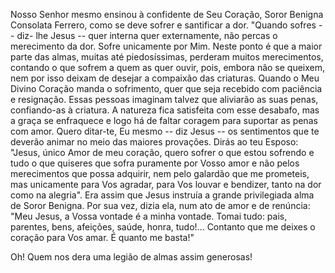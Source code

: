 
Nosso Senhor mesmo ensinou à confidente de Seu Coração, Soror Benigna Consolata Ferrero, como se deve sofrer e santificar a dor. "Quando sofres -- diz- lhe Jesus -- quer interna quer externamente, não percas o merecimento da dor. Sofre unicamente por Mim. Neste ponto é que a maior parte das almas, muitas até piedosíssimas, perderam muitos merecimentos, contando o que sofrem a quem as quer ouvir, pois, embora não se queixem, nem por isso deixam de desejar a compaixão das criaturas. Quando o Meu Divino Coração manda o sofrimento, quer que seja recebido com paciência e resignação. Essas pessoas imaginam talvez que aliviarão as suas penas, confiando-as à criatura. A natureza fica satisfeita com esse desabafo, mas a graça se enfraquece e logo há de faltar coragem para suportar as penas com amor. Quero ditar-te, Eu mesmo -- diz Jesus -- os sentimentos que te deverão animar no meio das maiores provações. Dirás ao teu Esposo: "Jesus, único Amor de meu coração, quero sofrer o que estou sofrendo e tudo o que quiseres que sofra puramente por Vosso amor e não pelos merecimentos que possa adquirir, nem pelo galardão que me prometeis, mas unicamente para Vos agradar, para Vos louvar e bendizer, tanto na dor como na alegria". Era assim que Jesus instruía a grande privilegiada alma de Soror Benigna. Por sua vez, dizia ela, num ato de amor e de renúncia: "Meu Jesus, a Vossa vontade é a minha vontade. Tomai tudo: pais, parentes, bens, afeições, saúde, honra, tudo!\... Contanto que me deixes o coração para Vos amar. É quanto me basta!"

Oh! Quem nos dera uma legião de almas assim generosas!


